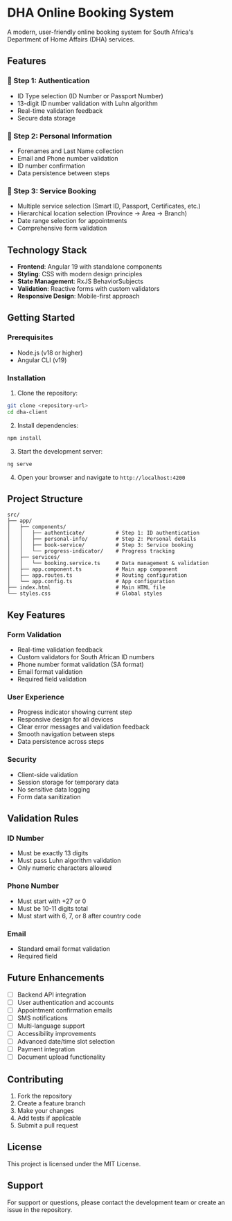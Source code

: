 # DHA Online Booking System

A modern, user-friendly online booking system for South Africa's Department of Home Affairs (DHA) services.

## Features

### 🔐 Step 1: Authentication
- ID Type selection (ID Number or Passport Number)
- 13-digit ID number validation with Luhn algorithm
- Real-time validation feedback
- Secure data storage

### 👤 Step 2: Personal Information
- Forenames and Last Name collection
- Email and Phone number validation
- ID number confirmation
- Data persistence between steps

### 📅 Step 3: Service Booking
- Multiple service selection (Smart ID, Passport, Certificates, etc.)
- Hierarchical location selection (Province → Area → Branch)
- Date range selection for appointments
- Comprehensive form validation

## Technology Stack

- **Frontend**: Angular 19 with standalone components
- **Styling**: CSS with modern design principles
- **State Management**: RxJS BehaviorSubjects
- **Validation**: Reactive forms with custom validators
- **Responsive Design**: Mobile-first approach

## Getting Started

### Prerequisites
- Node.js (v18 or higher)
- Angular CLI (v19)

### Installation

1. Clone the repository:
```bash
git clone <repository-url>
cd dha-client
```

2. Install dependencies:
```bash
npm install
```

3. Start the development server:
```bash
ng serve
```

4. Open your browser and navigate to `http://localhost:4200`

## Project Structure

```
src/
├── app/
│   ├── components/
│   │   ├── authenticate/          # Step 1: ID authentication
│   │   ├── personal-info/         # Step 2: Personal details
│   │   ├── book-service/          # Step 3: Service booking
│   │   └── progress-indicator/    # Progress tracking
│   ├── services/
│   │   └── booking.service.ts     # Data management & validation
│   ├── app.component.ts           # Main app component
│   ├── app.routes.ts              # Routing configuration
│   └── app.config.ts              # App configuration
├── index.html                     # Main HTML file
└── styles.css                     # Global styles
```

## Key Features

### Form Validation
- Real-time validation feedback
- Custom validators for South African ID numbers
- Phone number format validation (SA format)
- Email format validation
- Required field validation

### User Experience
- Progress indicator showing current step
- Responsive design for all devices
- Clear error messages and validation feedback
- Smooth navigation between steps
- Data persistence across steps

### Security
- Client-side validation
- Session storage for temporary data
- No sensitive data logging
- Form data sanitization

## Validation Rules

### ID Number
- Must be exactly 13 digits
- Must pass Luhn algorithm validation
- Only numeric characters allowed

### Phone Number
- Must start with +27 or 0
- Must be 10-11 digits total
- Must start with 6, 7, or 8 after country code

### Email
- Standard email format validation
- Required field

## Future Enhancements

- [ ] Backend API integration
- [ ] User authentication and accounts
- [ ] Appointment confirmation emails
- [ ] SMS notifications
- [ ] Multi-language support
- [ ] Accessibility improvements
- [ ] Advanced date/time slot selection
- [ ] Payment integration
- [ ] Document upload functionality

## Contributing

1. Fork the repository
2. Create a feature branch
3. Make your changes
4. Add tests if applicable
5. Submit a pull request

## License

This project is licensed under the MIT License.

## Support

For support or questions, please contact the development team or create an issue in the repository.
